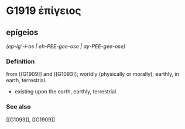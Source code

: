 # G1919 ἐπίγειος

## epígeios

_(ep-ig'-i-os | eh-PEE-gee-ose | ay-PEE-gee-ose)_

### Definition

from [[G1909]] and [[G1093]]; worldly (physically or morally); earthly, in earth, terrestrial.

- existing upon the earth, earthly, terrestrial

### See also

[[G1093]], [[G1909]]

